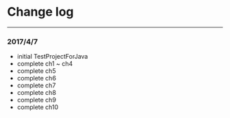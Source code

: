 #  Change log

---

### 2017/4/7

* initial TestProjectForJava
* complete ch1 ~ ch4
* complete ch5
* complete ch6
* complete ch7
* complete ch8
* complete ch9
* complete ch10